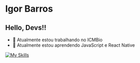 # Igor Barros 
## Hello, Devs!!

- 🔭 Atualmente estou trabalhando no ICMBio
- 🧰 Atualmente estou aprendendo JavaScript e React Native

[![My Skills](https://skillicons.dev/icons?i=figma,html,css,js,ts,react,git,gitlab,postgres,mysql,docker)](https://skillicons.dev)

